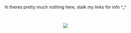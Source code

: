 <p align="center">
hi theres pretty much nothing here, stalk my links for info ^_^
  
   ⠀⠀⠀ ⠀⠀ ⠀  ⠀⠀⠀ ⠀⠀ ⠀ ⠀⠀⠀      <p align="center">
   ![](https://komarev.com/ghpvc/?username=starrynightzz&color=d13d73&style=flat&label=hi)
 </p>  ⠀
 
